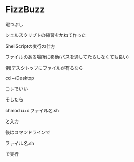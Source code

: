 FizzBuzz
========

暇つぶし

シェルスクリプトの練習をかねて作った

ShellScriptの実行の仕方

ファイルのある場所に移動(パスを通してたらしなくても良い)

例)デスクトップにファイルが有るなら

cd ~/Desktop

コレでいい

そしたら

chmod u+x ファイル名.sh

と入力

後はコマンドラインで

ファイル名.sh

で実行
